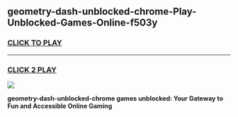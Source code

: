 
## geometry-dash-unblocked-chrome-Play-Unblocked-Games-Online-f503y
<h3>
<a href="https://premium76.site?title=geometry-dash-unblocked-chrome&ref=25A">CLICK TO PLAY</a></h3>
<hr>

<h3>
<a href="https://premium76.site?title=geometry-dash-unblocked-chrome&ref=25A">CLICK 2 PLAY</a>
  
</h3>

<a href="https://premium76.site?title=geometry-dash-unblocked-chrome&ref=25A"><img src="https://clearcache.store/games.png"></a>


**geometry-dash-unblocked-chrome games unblocked: Your Gateway to Fun and Accessible Online Gaming**
